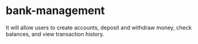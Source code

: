 # bank-management
It will allow users to create accounts, deposit and withdraw money, check balances, and view transaction history.
